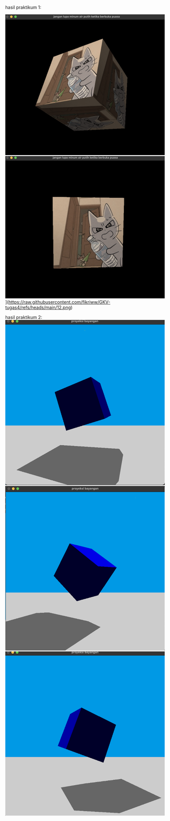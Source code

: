 hasil praktikum 1:

![1](https://raw.githubusercontent.com/fikriww/GKV-tugas4/refs/heads/main/11.png)
![2](https://raw.githubusercontent.com/fikriww/GKV-tugas4/refs/heads/main/12.png)](https://raw.githubusercontent.com/fikriww/GKV-tugas4/refs/heads/main/12.png)

hasil praktikum 2:
![3](https://raw.githubusercontent.com/fikriww/GKV-tugas4/refs/heads/main/21.png)
![4](https://raw.githubusercontent.com/fikriww/GKV-tugas4/refs/heads/main/22.png)
![5](https://raw.githubusercontent.com/fikriww/GKV-tugas4/refs/heads/main/23.png)
